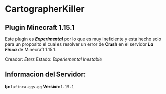 # CartographerKiller
## Plugin Minecraft 1.15.1
Este plugin es **_Experimental_** por lo que es muy ineficiente y esta hecho solo para un proposito
el cual es resolver un error de **Crash** en el servidor **_La Finca_** de Minecraft 1.15.1.

Creador: *Eters*
Estado: *Experiemental Inestable*

## **Informacion del Servidor**:
**Ip:**`lafinca.ggs.gg`
**Version:**`1.15.1`
